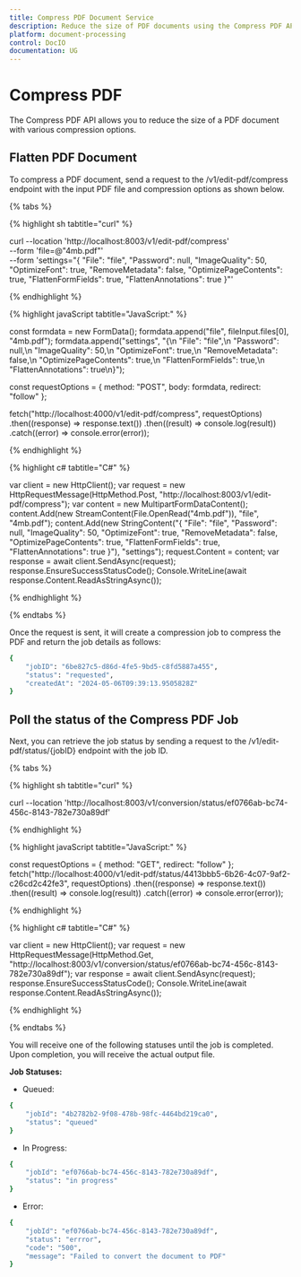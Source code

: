 ```yaml
---
title: Compress PDF Document Service
description: Reduce the size of PDF documents using the Compress PDF API. Provide the PDF file and desired compression options to the compress endpoint for efficient file size reduction.
platform: document-processing
control: DocIO
documentation: UG
---
```

# Compress PDF 

The Compress PDF API allows you to reduce the size of a PDF document with various compression options.

## Flatten PDF Document

To compress a PDF document, send a request to the /v1/edit-pdf/compress endpoint with the input PDF file and compression options as shown below.

{% tabs %}

{% highlight sh tabtitle="curl" %}

curl --location 'http://localhost:8003/v1/edit-pdf/compress' \
--form 'file=@"4mb.pdf"' \
--form 'settings="{
  \"File\": \"file\",
  \"Password\": null,
  \"ImageQuality\": 50,
  \"OptimizeFont\": true,
  \"RemoveMetadata\": false,
  \"OptimizePageContents\": true,
  \"FlattenFormFields\": true,
  \"FlattenAnnotations\": true
}"'

{% endhighlight %}

{% highlight javaScript tabtitle="JavaScript:" %}

const formdata = new FormData();
formdata.append("file", fileInput.files[0], "4mb.pdf");
formdata.append("settings", "{\n  \"File\": \"file\",\n  \"Password\": null,\n  \"ImageQuality\": 50,\n  \"OptimizeFont\": true,\n  \"RemoveMetadata\": false,\n  \"OptimizePageContents\": true,\n  \"FlattenFormFields\": true,\n  \"FlattenAnnotations\": true\n}");

const requestOptions = {
  method: "POST",
  body: formdata,
  redirect: "follow"
};

fetch("http://localhost:4000/v1/edit-pdf/compress", requestOptions)
  .then((response) => response.text())
  .then((result) => console.log(result))
  .catch((error) => console.error(error));

{% endhighlight %} 

{% highlight c# tabtitle="C#" %}

var client = new HttpClient();
var request = new HttpRequestMessage(HttpMethod.Post, "http://localhost:8003/v1/edit-pdf/compress");
var content = new MultipartFormDataContent();
content.Add(new StreamContent(File.OpenRead("4mb.pdf")), "file", "4mb.pdf");
content.Add(new StringContent("{
  \"File\": \"file\",
  \"Password\": null,
  \"ImageQuality\": 50,
  \"OptimizeFont\": true,
  \"RemoveMetadata\": false,
  \"OptimizePageContents\": true,
  \"FlattenFormFields\": true,
  \"FlattenAnnotations\": true
}"), "settings");
request.Content = content;
var response = await client.SendAsync(request);
response.EnsureSuccessStatusCode();
Console.WriteLine(await response.Content.ReadAsStringAsync());

{% endhighlight %} 

{% endtabs %}

Once the request is sent, it will create a compression job to compress the PDF and return the job details as follows:

```bash
{
    "jobID": "6be827c5-d86d-4fe5-9bd5-c8fd5887a455",
    "status": "requested",
    "createdAt": "2024-05-06T09:39:13.9505828Z"
}
```

## Poll the status of the Compress PDF Job

Next, you can retrieve the job status by sending a request to the /v1/edit-pdf/status/{jobID} endpoint with the job ID.

{% tabs %}

{% highlight sh tabtitle="curl" %}

curl --location 'http://localhost:8003/v1/conversion/status/ef0766ab-bc74-456c-8143-782e730a89df'

{% endhighlight %}

{% highlight javaScript tabtitle="JavaScript:" %}

const requestOptions = {
  method: "GET",
  redirect: "follow"
};
fetch("http://localhost:4000/v1/edit-pdf/status/4413bbb5-6b26-4c07-9af2-c26cd2c42fe3", requestOptions)
  .then((response) => response.text())
  .then((result) => console.log(result))
  .catch((error) => console.error(error));

{% endhighlight %} 

{% highlight c# tabtitle="C#" %}

var client = new HttpClient();
var request = new HttpRequestMessage(HttpMethod.Get, "http://localhost:8003/v1/conversion/status/ef0766ab-bc74-456c-8143-782e730a89df");
var response = await client.SendAsync(request);
response.EnsureSuccessStatusCode();
Console.WriteLine(await response.Content.ReadAsStringAsync());

{% endhighlight %} 

{% endtabs %}

You will receive one of the following statuses until the job is completed. Upon completion, you will receive the actual output file.

**Job Statuses:**

- Queued:

```bash
{
    "jobId": "4b2782b2-9f08-478b-98fc-4464bd219ca0",
    "status": "queued"
}
```
- In Progress:

```bash
{
    "jobId": "ef0766ab-bc74-456c-8143-782e730a89df",
    "status": "in progress"
}
```
- Error:

```bash
{
    "jobId": "ef0766ab-bc74-456c-8143-782e730a89df",
    "status": "errror",
    "code": "500",
    "message": "Failed to convert the document to PDF"        
}
```